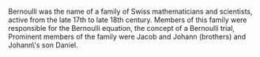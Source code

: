 Bernoulli was the name of a family of Swiss mathematicians and
scientists, active from the late 17th to late 18th century. Members of
this family were responsible for the Bernoulli equation, the concept of
a Bernoulli trial, Prominent members of the family were Jacob and Johann
(brothers) and Johann\\'s son Daniel.
